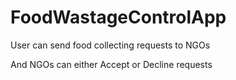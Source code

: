 # FoodWastageControlApp

User can send food collecting requests to NGOs

And NGOs can either Accept or Decline requests

